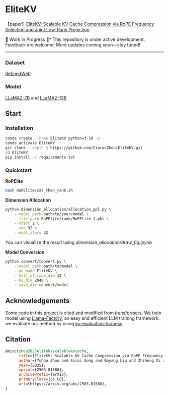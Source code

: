 # EliteKV
【paper】[EliteKV: Scalable KV Cache Compression via RoPE Frequency Selection and Joint Low-Rank Projection](https://arxiv.org/abs/2503.01586)

  🚧 Work in Progress 🚧*
This repository is under active development. Feedback are welcome! More updates coming soon—stay tuned! 

---

### Dataset
[RefinedWeb](https://huggingface.co/datasets/tiiuae/falcon-refinedweb)

### Model
[LLaMA2-7B](https://huggingface.co/meta-llama/Llama-2-7b-hf) and [LLaMA2-13B](https://huggingface.co/meta-llama/Llama-2-13b-hf)

## Start

### Installation
```bash
conda create --name EliteKV python=3.10 -y
conda activate EliteKV
git clone --depth 1 https://github.com/CiaranZhou/EliteKV.git
cd EliteKV
pip install -r requirements.txt
```

### Quickstart
**RoPElite**
```bash
bash RoPElite/cal_then_rank.sh
```

**Dimension Allocation**
```bash
python dimension_allocation/allocation_ppl.py \
    --model_path path/to/your/model \
    --file_path RoPElite/rank/RoPElite_1.pkl \
    --start 1 \
    --end 32 \
    --eval_iters 32
```
You can visualize the result using *dimension_allocation/draw_fig.ipynb*

**Model Conversion**
```bash
python convert/convert.py \
    --model_path path/to/model \
    --pe_mode EliteKV \
    --half_of_rope_dim 12 \
    --kv_dim 2048 \
    --save_dir convert/model
```

## Acknowledgements

Some code in this project is cited and modified from [transformers](https://github.com/huggingface/transformers).
We train model using [Llama-Factory](https://github.com/hiyouga/LLaMA-Factory), an easy and efficient LLM training framework.
we evaluate our method by using [lm-evaluation-harness](https://github.com/EleutherAI/lm-evaluation-harness).

## Citation
```bibtex
@misc{zhou2025elitekvscalablekvcache,
      title={EliteKV: Scalable KV Cache Compression via RoPE Frequency Selection and Joint Low-Rank Projection}, 
      author={Yuhao Zhou and Sirui Song and Boyang Liu and Zhiheng Xi and Senjie Jin and Xiaoran Fan and Zhihao Zhang and Wei Li and Xuanjing Huang},
      year={2025},
      eprint={2503.01586},
      archivePrefix={arXiv},
      primaryClass={cs.LG},
      url={https://arxiv.org/abs/2503.01586}, 
}
```

